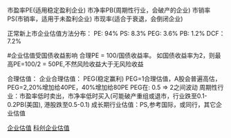
市盈率PE(适用稳定盈利企业)
市净率PB(周期性行业，会破产的企业)
市销率PS(市销率，适用于未盈利企业)
市现率(适合于衰退，会倒闭企业)

正常新上市企业估值方法分布：
PE: 94%
PS: 8.3%
PEG: 3.6%
PB: 1.2%
DCF： 7.2%

#企业估值受国债收益影响
合理PE = 100/国债收益率。 如国债收益率为2，则最高PE=100/2 = 50PE,不然风险收益大于无风险收益

合理估值：
企业合理估值： PEG(稳定赢利) PEG=1合理估值，A股会普遍高估，PEG=2,20%增加给40PE，40%增加给80PE
  PEG在: 0.5 => 2之间波动
周期性行业：市盈率低时卖出，市净率低时买入(可能破产重组或退市，行业跌至0.1-0.2PB(美国), 港股跌至0.5-0.1)
成长期行业估值：PS,参考国际，或同行，其它企业估值

[企业估值](https://baike.baidu.com/item/%E5%85%AC%E5%8F%B8%E4%BC%B0%E5%80%BC/649773)
[科创企业估值](pdf/科创企业估值方法.pdf)

